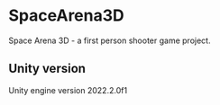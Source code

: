# SpaceArena3D
Space Arena 3D - a first person shooter game project.

## Unity version
Unity engine version 2022.2.0f1
